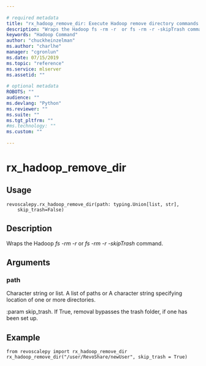 ```yaml
--- 
 
# required metadata 
title: "rx_hadoop_remove_dir: Execute Hadoop remove directory commands (revoscalepy)" 
description: "Wraps the Hadoop fs -rm -r  or fs -rm -r -skipTrash command." 
keywords: "Hadoop Command" 
author: "chuckheinzelman"
ms.author: "charlhe" 
manager: "cgronlun" 
ms.date: 07/15/2019
ms.topic: "reference" 
ms.service: mlserver
ms.assetid: "" 
 
# optional metadata 
ROBOTS: "" 
audience: "" 
ms.devlang: "Python" 
ms.reviewer: "" 
ms.suite: "" 
ms.tgt_pltfrm: "" 
#ms.technology: "" 
ms.custom: "" 
 
---
```


# rx_hadoop_remove_dir


 


## Usage



```
revoscalepy.rx_hadoop_remove_dir(path: typing.Union[list, str],
    skip_trash=False)
```





## Description

Wraps the Hadoop *fs -rm -r*  or *fs -rm -r -skipTrash* command.


## Arguments


### path

Character string or list. A list of paths or A character string specifying location of one or more
directories.

:param skip_trash. If True, removal bypasses the trash folder, if one has been set up.


## Example



```
from revoscalepy import rx_hadoop_remove_dir
rx_hadoop_remove_dir("/user/RevoShare/newUser", skip_trash = True)
```

